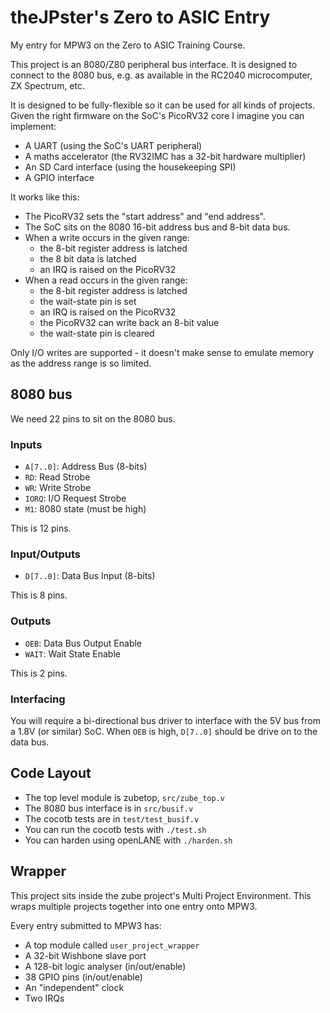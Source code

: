 # theJPster's Zero to ASIC Entry

My entry for MPW3 on the Zero to ASIC Training Course.

This project is an 8080/Z80 peripheral bus interface. It is designed to 
connect to the 8080 bus, e.g. as available in the RC2040 microcomputer, 
ZX Spectrum, etc.

It is designed to be fully-flexible so it can be used for all kinds of 
projects. Given the right firmware on the SoC's PicoRV32 core I imagine you
can implement:

* A UART (using the SoC's UART peripheral)
* A maths accelerator (the RV32IMC has a 32-bit hardware multiplier)
* An SD Card interface (using the housekeeping SPI)
* A GPIO interface

It works like this:

* The PicoRV32 sets the "start address" and "end address".
* The SoC sits on the 8080 16-bit address bus and 8-bit data bus.
* When a write occurs in the given range:
    * the 8-bit register address is latched
    * the 8 bit data is latched
    * an IRQ is raised on the PicoRV32
* When a read occurs in the given range:
    * the 8-bit register address is latched
    * the wait-state pin is set
    * an IRQ is raised on the PicoRV32
    * the PicoRV32 can write back an 8-bit value
    * the wait-state pin is cleared

Only I/O writes are supported - it doesn't make sense to emulate memory
as the address range is so limited.

## 8080 bus

We need 22 pins to sit on the 8080 bus.

### Inputs

* `A[7..0]`: Address Bus (8-bits)
* `RD`: Read Strobe
* `WR`: Write Strobe
* `IORQ`: I/O Request Strobe
* `M1`: 8080 state (must be high)

This is 12 pins.

### Input/Outputs

* `D[7..0]`: Data Bus Input (8-bits)

This is 8 pins.

### Outputs

* `OEB`: Data Bus Output Enable
* `WAIT`: Wait State Enable

This is 2 pins.

### Interfacing

You will require a bi-directional bus driver to interface with the 5V 
bus from a 1.8V (or similar) SoC. When `OEB` is high, `D[7..0]` should 
be drive on to the data bus.

## Code Layout

* The top level module is zubetop, `src/zube_top.v`
* The 8080 bus interface is in `src/busif.v`
* The cocotb tests are in `test/test_busif.v`
* You can run the cocotb tests with `./test.sh`
* You can harden using openLANE with `./harden.sh`

## Wrapper

This project sits inside the zube project's Multi Project 
Environment. This wraps multiple projects together into one entry onto MPW3.

Every entry submitted to MPW3 has:

* A top module called `user_project_wrapper`
* A 32-bit Wishbone slave port
* A 128-bit logic analyser (in/out/enable)
* 38 GPIO pins (in/out/enable)
* An "independent" clock
* Two IRQs
